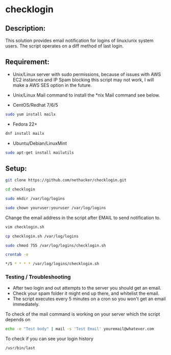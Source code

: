 # checklogin

## Description:

This solution provides email notification for logins of linux/unix system users. The script operates on a diff method of last login.

## Requirement:

* Unix/Linux server with sudo permissions, because of issues with AWS EC2 instances and IP Spam blocking this script may not work, I will make a AWS SES option in the future. 
* Unix/Linux Mail command to install the *nix Mail command see below.

* CentOS/Redhat 7/6/5
```bash
sudo yum install mailx
```

* Fedora 22+
```bash
dnf install mailx
```

* Ubuntu/Debian/LinuxMint
```bash
sudo apt-get install mailutils
```

## Setup:

```bash
git clone https://github.com/nethacker/checklogin.git

cd checklogin

sudo mkdir /var/log/logins

sudo chown youruser:youruser /var/log/logins
```

Change the email address in the script after EMAIL to send notification to.
```bash
vim checklogin.sh
```

```bash
cp checklogin.sh /var/log/logins

sudo chmod 755 /var/log/logins/checklogin.sh

crontab -e

*/5 * * * * /var/log/logins/checklogin.sh
```

### Testing / Troubleshooting

* After two login and out attempts to the server you should get an email.
* Check your spam folder it might end up there, and whitelist the email.
* The script executes every 5 minutes on a cron so you won't get an email immediately.

To check of the mail command is working on your server which the script depends on

```bash
echo -e "Test body" | mail -s 'Test Email' youremail@whatever.com
```

To check if you can see your login history

```bash
/usr/bin/last
```


